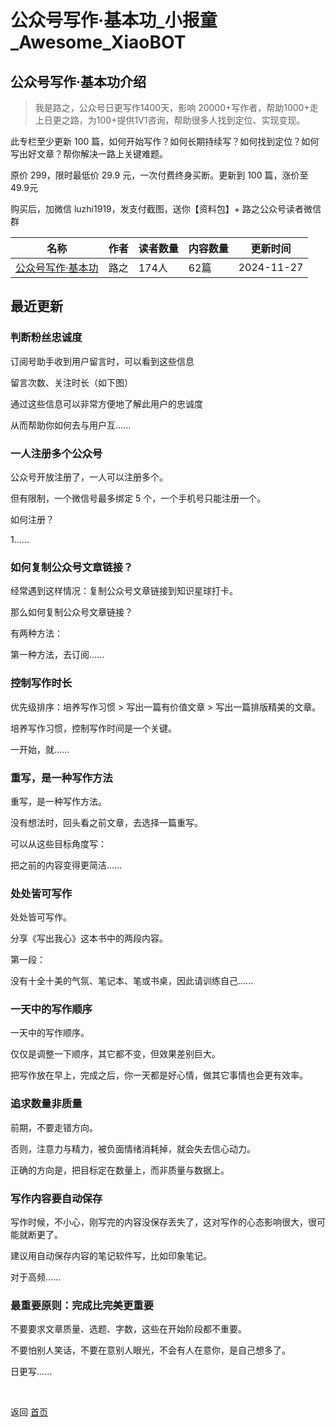 # 公众号写作·基本功_小报童_Awesome_XiaoBOT

## 公众号写作·基本功介绍
> 我是路之，公众号日更写作1400天，影响 20000+写作者，帮助1000+走上日更之路，为100+提供1V1咨询，帮助很多人找到定位、实现变现。    
    
此专栏至少更新 100 篇，如何开始写作？如何长期持续写？如何找到定位？如何写出好文章？帮你解决一路上关键难题。    
    
原价 299，限时最低价 29.9 元，一次付费终身买断。更新到 100 篇，涨价至 49.9元    
    
购买后，加微信 luzhi1919，发支付截图，送你【资料包】+ 路之公众号读者微信群  
  


|名称|作者|读者数量|内容数量|更新时间|
|---|---|---|---|---|
|[公众号写作·基本功](https://xiaobot.net/p/pr01?refer=0b133df9-27dc-423b-8101-639049001c13)|路之|174人|62篇|2024-11-27|

## 最近更新
### 判断粉丝忠诚度

订阅号助手收到用户留言时，可以看到这些信息

留言次数、关注时长（如下图）

通过这些信息可以非常方便地了解此用户的忠诚度

从而帮助你如何去与用户互......

### 一人注册多个公众号

公众号开放注册了，一人可以注册多个。

但有限制，一个微信号最多绑定 5 个，一个手机号只能注册一个。

如何注册？

1......

### 如何复制公众号文章链接？

经常遇到这样情况：复制公众号文章链接到知识星球打卡。

那么如何复制公众号文章链接？

有两种方法：

第一种方法，去订阅......

### 控制写作时长

优先级排序：培养写作习惯 > 写出一篇有价值文章 > 写出一篇排版精美的文章。

培养写作习惯，控制写作时间是一个关键。

一开始，就......

### 重写，是一种写作方法

重写，是一种写作方法。

没有想法时，回头看之前文章，去选择一篇重写。

可以从这些目标角度写：

把之前的内容变得更简洁......

### 处处皆可写作

处处皆可写作。

分享《写出我心》这本书中的两段内容。

第一段：

没有十全十美的气氛、笔记本、笔或书桌，因此请训练自己......

### 一天中的写作顺序

一天中的写作顺序。

仅仅是调整一下顺序，其它都不变，但效果差别巨大。

把写作放在早上，完成之后，你一天都是好心情，做其它事情也会更有效率。

### 追求数量非质量

前期，不要走错方向。

否则，注意力与精力，被负面情绪消耗掉，就会失去信心动力。

正确的方向是，把目标定在数量上，而非质量与数据上。

### 写作内容要自动保存

写作时候，不小心，刚写完的内容没保存丢失了，这对写作的心态影响很大，很可能就断更了。

建议用自动保存内容的笔记软件写，比如印象笔记。

对于高频......

### 最重要原则：完成比完美更重要

不要要求文章质量、选题、字数，这些在开始阶段都不重要。

不要怕别人笑话，不要在意别人眼光，不会有人在意你，是自己想多了。

日更写......


<a href="https://github.com/Reno9527/awesome-xiaobot" style="color: white; text-decoration: none;">awesome-xiaobot</a>

返回 [首页](../README.md)
